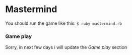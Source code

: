 # Mastermind

You should run the game like this: `$ ruby mastermind.rb`

### Game play

Sorry, in next few days i will update the *Game play* section
